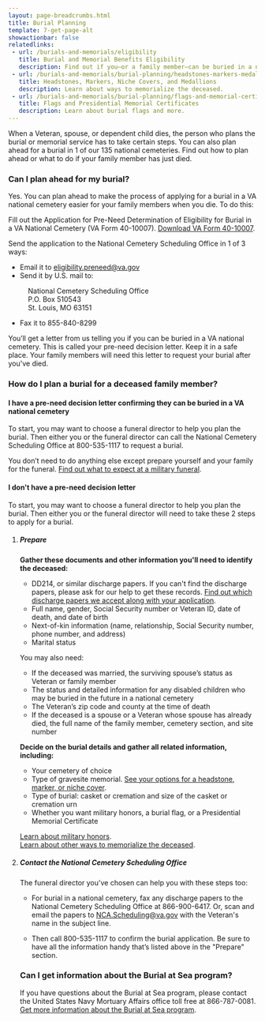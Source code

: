 ```yaml
---
layout: page-breadcrumbs.html
title: Burial Planning
template: 7-get-page-alt
showactionbar: false
relatedlinks:
 - url: /burials-and-memorials/eligibility
   title: Burial and Memorial Benefits Eligibility
   description: Find out if you—or a family member—can be buried in a national VA cemetery or get other burial honors.
 - url: /burials-and-memorials/burial-planning/headstones-markers-medallions
   title: Headstones, Markers, Niche Covers, and Medallions
   description: Learn about ways to memorialize the deceased.
 - url: /burials-and-memorials/burial-planning/flags-and-memorial-certificates
   title: Flags and Presidential Memorial Certificates
   description: Learn about burial flags and more.
---
```


When a Veteran, spouse, or dependent child dies, the person who plans the burial or memorial service has to take certain steps. You can also plan ahead for a burial in 1 of our 135 national cemeteries. Find out how to plan ahead or what to do if your family member has just died. 

<div class="call-out" markdown="0">

### Can I plan ahead for my burial?

Yes. You can plan ahead to make the process of applying for a burial in a VA national cemetery easier for your family members when you die. To do this:

Fill out the Application for Pre-Need Determination of Eligibility for Burial in a VA National Cemetery (VA Form 40-10007). [Download VA Form 40-10007](https://www.va.gov/vaforms/va/pdf/VA40-10007.pdf).

Send the application to the National Cemetery Scheduling Office in 1 of 3 ways:
- Email it to [eligibility.preneed@va.gov](mailto:eligibility.preneed@va.gov)
- Send it by U.S. mail to: 
  
<dl class="va-address-block">
    <dd>National Cemetery Scheduling Office</dd>
    <dd>P.O. Box 510543</dd>
    <dd>St. Louis, MO 63151</dd>
</dl>

  - Fax it to <span class="tel">855-840-8299</span>


You’ll get a letter from us telling you if you can be buried in a VA national cemetery. This is called your pre-need decision letter. Keep it in a safe place. Your family members will need this letter to request your burial after you've died. 

</div>

### How do I plan a burial for a deceased family member?

#### I have a pre-need decision letter confirming they can be buried in a VA national cemetery

To start, you may want to choose a funeral director to help you plan the burial. Then either you or the funeral director can call the National Cemetery Scheduling Office at <span class="tel">800-535-1117</span> to request a burial.

You don’t need to do anything else except prepare yourself and your family for the funeral. [Find out what to expect at a military funeral](/burials-and-memorials/military-funerals/). 

#### I don't have a pre-need decision letter

To start, you may want to choose a funeral director to help you plan the burial. Then either you or the funeral director will need to take these 2 steps to apply for a burial.

<ol class="process">
<li class="step one">

<div markdown="1">

##### Prepare

**Gather these documents and other information you'll need to identify the deceased:**

 - DD214, or similar discharge papers. If you can't find the discharge papers, please ask for our help to get these records. [Find out which discharge papers we accept along with your application](http://www.cem.va.gov/CEM/hmm/discharge_documents.asp). 
 - Full name, gender, Social Security number or Veteran ID, date of death, and date of birth
 - Next-of-kin information (name, relationship, Social Security number, phone number, and address)
 - Marital status
 
You may also need:

 - If the deceased was married, the surviving spouse’s status as Veteran or family member
 - The status and detailed information for any disabled children who may be buried in the future in a national cemetery
 - The Veteran’s zip code and county at the time of death
 - If the deceased is a spouse or a Veteran whose spouse has already died, the full name of the family member, cemetery section, and site number

**Decide on the burial details and gather all related information, including:**

  - Your cemetery of choice
  - Type of gravesite memorial. [See your options for a headstone, marker, or niche cover](/burials-and-memorials/burial-planning/headstones-markers-medallions).
 - Type of burial: casket or cremation and size of the casket or cremation urn
 - Whether you want military honors, a burial flag, or a Presidential Memorial Certificate
 
 [Learn about military honors](https://www.dmdc.osd.mil/mfh/getLinks.do?tab=Services).</br>
 [Learn about other ways to memorialize the deceased](/burials-and-memorials/burial-planning/flags-and-memorial-certificates).
  </div>

</li>

<li class="step two">

<div markdown="1">

##### Contact the National Cemetery Scheduling Office

The funeral director you've chosen can help you with these steps too:

- For burial in a national cemetery, fax any discharge papers to the National Cemetery Scheduling Office at <span class="tel">866-900-6417</span>. Or, scan and email the papers to [NCA.Scheduling@va.gov](mailto:NCA.Scheduling@va.gov) with the Veteran's name in the subject line. 

- Then call <span class="tel">800-535-1117</span> to confirm the burial application. Be sure to have all the information handy that’s listed above in the "Prepare" section. 

</div>


</li>


<div class="call-out" markdown="0">


### Can I get information about the Burial at Sea program?

If you have questions about the Burial at Sea program, please contact the United States Navy Mortuary Affairs office toll free at <span class="tel">866-787-0081</span>. [Get more information about the Burial at Sea program](http://www.navy.mil/navydata/nav_legacy.asp?id=204).

</div>
